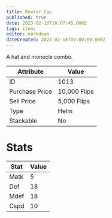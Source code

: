 ```yaml
---
title: Bowler Cap
published: true
date: 2023-02-18T16:07:45.000Z
tags: items
editor: markdown
dateCreated: 2023-02-16T00:00:00.000Z
---
```


A hat and monocle combo.

|Attribute|Value|
|-|-|
|ID|1013|
|Purchase Price|10,000 Flips|
|Sell Price|5,000 Flips|
|Type|Helm|
|Stackable|No|

# Stats
|Stat|Value|
|-|-|
|Matk|5|
|Def|18|
|Mdef|18|
|Cspd|10|
